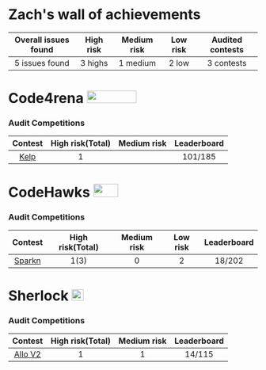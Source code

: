 # Zach's wall of achievements

| Overall issues found | High risk | Medium risk | Low risk | Audited contests |
|:--:|:--:|:--:|:--:| :--:|
| 5 issues found | 3 highs | 1 medium | 2 low | 3 contests |


# Code4rena <img src="https://code4rena.com/logos/c4-logo.svg" width=100 height=25>

### Audit Competitions
| Contest | High risk(Total) | Medium risk | Leaderboard |
|:--:|:--:|:--:|:--:|
| [Kelp](https://code4rena.com/audits/2023-11-kelp-dao-rseth#top)|  1 |  |  101/185 |

# CodeHawks <img src="https://res.cloudinary.com/droqoz7lg/image/upload/v1689080263/snhkgvtsidryjdtx0pce.png" width=50 height=27>

### Audit Competitions
| Contest | High risk(Total) | Medium risk | Low risk | Leaderboard |
|:--:|:--:|:--:|:--:|:--:|
| [Sparkn](https://www.codehawks.com/contests/cllcnja1h0001lc08z7w0orxx) | 1(3)| 0 | 2| 18/202	 |



# Sherlock <img src="https://pic.imgdb.cn/item/654e6d2fc458853aef884667.jpg" width=24 height=23.5>

### Audit Competitions
| Contest | High risk(Total) | Medium risk | Leaderboard |
|:--:|:--:|:--:|:--:|
| [Allo V2](https://audits.sherlock.xyz/contests/109)|  1 | 1 | 14/115  |

